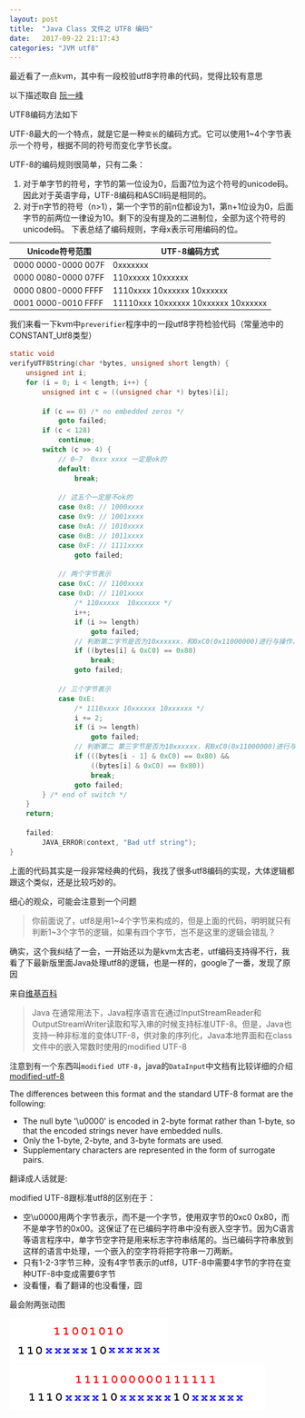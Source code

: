 ```yaml
---
layout: post
title:  "Java Class 文件之 UTF8 编码"
date:   2017-09-22 21:17:43
categories: "JVM utf8"
---
```


最近看了一点kvm，其中有一段校验utf8字符串的代码，觉得比较有意思

以下描述取自 [阮一峰](http://www.ruanyifeng.com/blog/2007/10/ascii_unicode_and_utf-8.html)

UTF8编码方法如下

UTF-8最大的一个特点，就是它是一种`变长`的编码方式。它可以使用1~4个字节表示一个符号，根据不同的符号而变化字节长度。

UTF-8的编码规则很简单，只有二条：

1. 对于单字节的符号，字节的第一位设为0，后面7位为这个符号的unicode码。因此对于英语字母，UTF-8编码和ASCII码是相同的。
2. 对于n字节的符号（n>1），第一个字节的前n位都设为1，第n+1位设为0，后面字节的前两位一律设为10。剩下的没有提及的二进制位，全部为这个符号的unicode码。
下表总结了编码规则，字母x表示可用编码的位。

| Unicode符号范围 |  UTF-8编码方式  |
| --- | --- |
|0000 0000-0000 007F  | 0xxxxxxx |
|0000 0080-0000 07FF  | 110xxxxx 10xxxxxx |
|0000 0800-0000 FFFF  | 1110xxxx 10xxxxxx 10xxxxxx |
|0001 0000-0010 FFFF  | 11110xxx 10xxxxxx 10xxxxxx 10xxxxxx |



我们来看一下kvm中`preverifier`程序中的一段utf8字符检验代码（常量池中的CONSTANT_Utf8类型）

```c
static void
verifyUTF8String(char *bytes, unsigned short length) {
    unsigned int i;
    for (i = 0; i < length; i++) {
        unsigned int c = ((unsigned char *) bytes)[i];

        if (c == 0) /* no embedded zeros */
            goto failed;
        if (c < 128)
            continue;
        switch (c >> 4) {
            // 0~7  0xxx xxxx 一定是ok的
            default:
                break;

            // 这五个一定是不ok的
            case 0x8: // 1000xxxx
            case 0x9: // 1001xxxx
            case 0xA: // 1010xxxx
            case 0xB: // 1011xxxx
            case 0xF: // 1111xxxx
                goto failed;

            // 两个字节表示
            case 0xC: // 1100xxxx
            case 0xD: // 1101xxxx
                /* 110xxxxx  10xxxxxx */
                i++;
                if (i >= length)
                    goto failed;
                // 判断第二字节是否为10xxxxxx，和0xC0(0x11000000)进行与操作，如果等于0x80(0x100000000),则表示最高两位为10
                if ((bytes[i] & 0xC0) == 0x80)
                    break;
                goto failed;

            // 三个字节表示
            case 0xE:
                /* 1110xxxx 10xxxxxx 10xxxxxx */
                i += 2;
                if (i >= length)
                    goto failed;
                // 判断第二 第三字节是否为10xxxxxx，和0xC0(0x11000000)进行与操作，如果等于0x80(0x100000000),则表示最高两位为10
                if (((bytes[i - 1] & 0xC0) == 0x80) &&
                    ((bytes[i] & 0xC0) == 0x80))
                    break;
                goto failed;
        } /* end of switch */
    }
    return;

    failed:
        JAVA_ERROR(context, "Bad utf string");
}
```

上面的代码其实是一段非常经典的代码，我找了很多utf8编码的实现，大体逻辑都跟这个类似，还是比较巧妙的。

细心的观众，可能会注意到一个问题

> 你前面说了，utf8是用1~4个字节来构成的，但是上面的代码，明明就只有判断1~3个字节的逻辑，如果有四个字节，岂不是这里的逻辑会错乱？

确实，这个我纠结了一会，一开始还以为是kvm太古老，utf编码支持得不行，我看了下最新版里面Java处理utf8的逻辑，也是一样的，google了一番，发现了原因

来自[维基百科](https://zh.wikipedia.org/wiki/UTF-8)

> Java
在通常用法下，Java程序语言在通过InputStreamReader和OutputStreamWriter读取和写入串的时候支持标准UTF-8。但是，Java也支持一种非标准的变体UTF-8，供对象的序列化，Java本地界面和在class文件中的嵌入常数时使用的modified UTF-8

注意到有一个东西叫`modified UTF-8`，java的`DataInput`中文档有比较详细的介绍 [modified-utf-8](http://docs.oracle.com/javase/7/docs/api/java/io/DataInput.html#modified-utf-8)


The differences between this format and the standard UTF-8 format are the following:

- The null byte '\u0000' is encoded in 2-byte format rather than 1-byte, so that the encoded strings never have embedded nulls.
- Only the 1-byte, 2-byte, and 3-byte formats are used.
- Supplementary characters are represented in the form of surrogate pairs.

翻译成人话就是:

modified UTF-8跟标准utf8的区别在于：

- 空\u0000用两个字节表示，而不是一个字节，使用双字节的0xc0 0x80，而不是单字节的0x00。这保证了在已编码字符串中没有嵌入空字节。因为C语言等语言程序中，单字节空字符是用来标志字符串结尾的。当已编码字符串放到这样的语言中处理，一个嵌入的空字符将把字符串一刀两断。
- 只有1-2-3字节三种，没有4字节表示的utf8，UTF-8中需要4字节的字符在变种UTF-8中变成需要6字节
- 没看懂，看了翻译的也没看懂，囧

最会附两张动图


![图](/images/utf8-2.gif)
![图](/images/utf8-3.gif)



